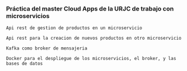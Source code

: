 ### Práctica del master Cloud Apps de la URJC de trabajo con microservicios

`
Api rest de gestion de productos en un microservicio
`

`
Api rest para la creacion de nuevos productos en otro microservicio
`

`
Kafka como broker de mensajeria
`

`
Docker para el despliegue de los microservicios, el broker, y las bases de datos
`